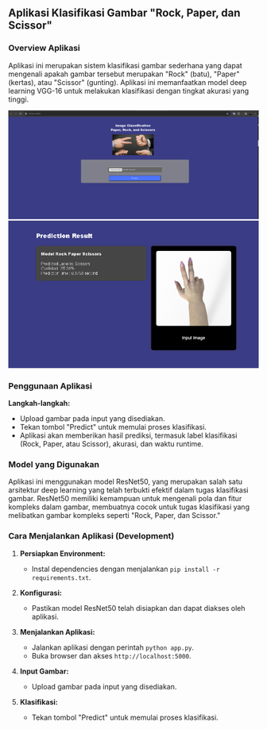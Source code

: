 ## Aplikasi Klasifikasi Gambar "Rock, Paper, dan Scissor"

### Overview Aplikasi
Aplikasi ini merupakan sistem klasifikasi gambar sederhana yang dapat mengenali apakah gambar tersebut merupakan "Rock" (batu), "Paper" (kertas), atau "Scissor" (gunting). Aplikasi ini memanfaatkan model deep learning VGG-16 untuk melakukan klasifikasi dengan tingkat akurasi yang tinggi.

![Example](/static/contoh1.png)
![Example2](/static/contoh2.png)

### Penggunaan Aplikasi

**Langkah-langkah:**
- Upload gambar pada input yang disediakan.
- Tekan tombol "Predict" untuk memulai proses klasifikasi.
- Aplikasi akan memberikan hasil prediksi, termasuk label klasifikasi (Rock, Paper, atau Scissor), akurasi, dan waktu runtime.

### Model yang Digunakan
Aplikasi ini menggunakan model ResNet50, yang merupakan salah satu arsitektur deep learning yang telah terbukti efektif dalam tugas klasifikasi gambar. ResNet50 memiliki kemampuan untuk mengenali pola dan fitur kompleks dalam gambar, membuatnya cocok untuk tugas klasifikasi yang melibatkan gambar kompleks seperti "Rock, Paper, dan Scissor."

### Cara Menjalankan Aplikasi (Development)

1. **Persiapkan Environment:**
   - Instal dependencies dengan menjalankan `pip install -r requirements.txt`.
   
2. **Konfigurasi:**
   - Pastikan model ResNet50 telah disiapkan dan dapat diakses oleh aplikasi.

3. **Menjalankan Aplikasi:**
   - Jalankan aplikasi dengan perintah `python app.py`.
   - Buka browser dan akses `http://localhost:5000`.

4. **Input Gambar:**
   - Upload gambar pada input yang disediakan.

5. **Klasifikasi:**
   - Tekan tombol "Predict" untuk memulai proses klasifikasi.

